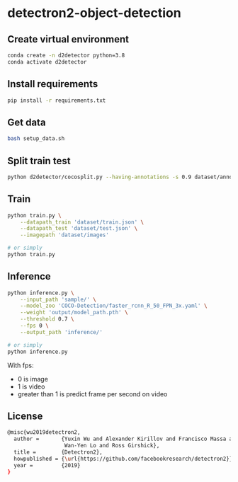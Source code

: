 # detectron2-object-detection

## Create virtual environment
```bash
conda create -n d2detector python=3.8
conda activate d2detector
```

## Install requirements
```bash
pip install -r requirements.txt
```
## Get data
```bash
bash setup_data.sh
```

## Split train test
```bash
python d2detector/cocosplit.py --having-annotations -s 0.9 dataset/annotations.json dataset/train.json dataset/test.json
```

## Train
```bash
python train.py \
    --datapath_train 'dataset/train.json' \
    --datapath_test 'dataset/test.json' \
    --imagepath 'dataset/images'

# or simply
python train.py
```

## Inference
```bash
python inference.py \
    --input_path 'sample/' \
    --model_zoo 'COCO-Detection/faster_rcnn_R_50_FPN_3x.yaml' \
    --weight 'output/model_path.pth' \
    --threshold 0.7 \
    --fps 0 \
    --output_path 'inference/' 

# or simply
python inference.py
```

With fps:
- 0 is image
- 1 is video
- greater than 1 is predict frame per second on video

## License
```bash
@misc{wu2019detectron2,
  author =       {Yuxin Wu and Alexander Kirillov and Francisco Massa and
                  Wan-Yen Lo and Ross Girshick},
  title =        {Detectron2},
  howpublished = {\url{https://github.com/facebookresearch/detectron2}},
  year =         {2019}
}
```
